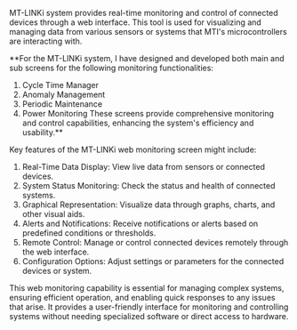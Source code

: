 MT-LINKi system provides real-time monitoring and control of connected devices through a web interface. 
This tool is used for visualizing and managing data from various sensors or systems that MTI's microcontrollers are interacting with.

**For the MT-LINKi system, I have designed and developed both main and sub screens for the following monitoring functionalities:
1. Cycle Time Manager
2. Anomaly Management
3. Periodic Maintenance
4. Power Monitoring
These screens provide comprehensive monitoring and control capabilities, enhancing the system's efficiency and usability.**


Key features of the MT-LINKi web monitoring screen might include:
1. Real-Time Data Display: View live data from sensors or connected devices.
2. System Status Monitoring: Check the status and health of connected systems.
3. Graphical Representation: Visualize data through graphs, charts, and other visual aids.
4. Alerts and Notifications: Receive notifications or alerts based on predefined conditions or thresholds.
5. Remote Control: Manage or control connected devices remotely through the web interface.
6. Configuration Options: Adjust settings or parameters for the connected devices or system.


This web monitoring capability is essential for managing complex systems, ensuring efficient operation, and enabling quick responses to any issues that arise. 
It provides a user-friendly interface for monitoring and controlling systems without needing specialized software or direct access to hardware.
